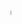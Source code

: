 <html lang="pl">
<head>
    <meta charset="UTF-8">
    <title>Main Frame</title>
</head>
<body>
    <marquee direction="right" style="font-size: 2cm; color: green;">
        Kacper Wawrzyniak-Pekar
    </marquee>
</body>
</html>
